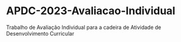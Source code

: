 # APDC-2023-Avaliacao-Individual
Trabalho de Avaliação Individual para a cadeira de Atividade de Desenvolvimento Curricular

